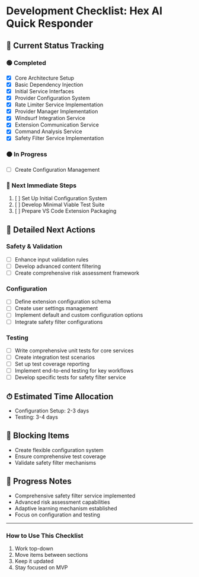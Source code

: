 # Development Checklist: Hex AI Quick Responder

## 🔲 Current Status Tracking

### 🟢 Completed
- [x] Core Architecture Setup
- [x] Basic Dependency Injection
- [x] Initial Service Interfaces
- [x] Provider Configuration System
- [x] Rate Limiter Service Implementation
- [x] Provider Manager Implementation
- [x] Windsurf Integration Service
- [x] Extension Communication Service
- [x] Command Analysis Service
- [x] Safety Filter Service Implementation

### 🟠 In Progress
- [ ] Create Configuration Management

### 🔴 Next Immediate Steps
1. [ ] Set Up Initial Configuration System
2. [ ] Develop Minimal Viable Test Suite
3. [ ] Prepare VS Code Extension Packaging

## 🚧 Detailed Next Actions

### Safety & Validation
- [ ] Enhance input validation rules
- [ ] Develop advanced content filtering
- [ ] Create comprehensive risk assessment framework

### Configuration
- [ ] Define extension configuration schema
- [ ] Create user settings management
- [ ] Implement default and custom configuration options
- [ ] Integrate safety filter configurations

### Testing
- [ ] Write comprehensive unit tests for core services
- [ ] Create integration test scenarios
- [ ] Set up test coverage reporting
- [ ] Implement end-to-end testing for key workflows
- [ ] Develop specific tests for safety filter service

## ⏱ Estimated Time Allocation
- Configuration Setup: 2-3 days
- Testing: 3-4 days

## 🚨 Blocking Items
- Create flexible configuration system
- Ensure comprehensive test coverage
- Validate safety filter mechanisms

## 📝 Progress Notes
- Comprehensive safety filter service implemented
- Advanced risk assessment capabilities
- Adaptive learning mechanism established
- Focus on configuration and testing

---

### How to Use This Checklist
1. Work top-down
2. Move items between sections
3. Keep it updated
4. Stay focused on MVP
